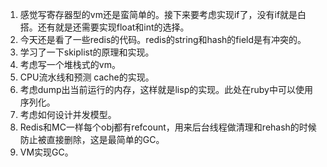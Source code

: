 1. 感觉写寄存器型的vm还是蛮简单的。接下来要考虑实现if了，没有if就是白搭。还有就是还需要实现float和int的选择。
2. 今天还是看了一些redis的代码。redis的string和hash的field是有冲突的。
3. 学习了一下skiplist的原理和实现。
4. 考虑写一个堆栈式的vm。
5. CPU流水线和预测 cache的实现。
6. 考虑dump出当前运行的内存，这样就是lisp的实现。此处在ruby中可以使用序列化。
7. 考虑如何设计并发模型。
8. Redis和MC一样每个obj都有refcount，用来后台线程做清理和rehash的时候防止被直接删除，这是最简单的GC。
9. VM实现GC。
